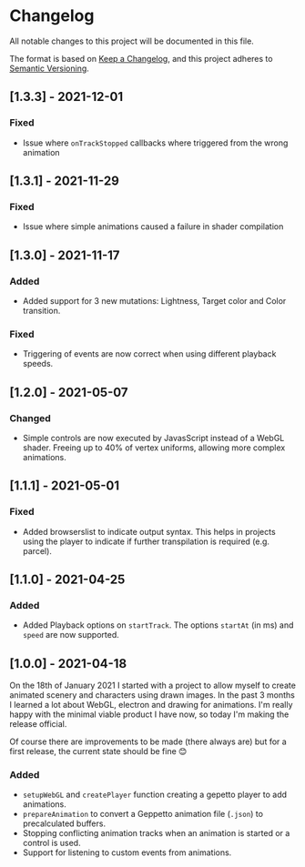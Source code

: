 # Changelog

All notable changes to this project will be documented in this file.

The format is based on [Keep a Changelog](https://keepachangelog.com/en/1.0.0/),
and this project adheres to [Semantic Versioning](https://semver.org/spec/v2.0.0.html).

## [1.3.3] - 2021-12-01

### Fixed

- Issue where `onTrackStopped` callbacks where triggered from the wrong animation

## [1.3.1] - 2021-11-29

### Fixed

- Issue where simple animations caused a failure in shader compilation

## [1.3.0] - 2021-11-17

### Added

- Added support for 3 new mutations: Lightness, Target color and Color transition.

### Fixed

- Triggering of events are now correct when using different playback speeds.

## [1.2.0] - 2021-05-07

### Changed

- Simple controls are now executed by JavasScript instead of a WebGL shader. Freeing up to 40% of vertex uniforms, allowing more complex animations.

## [1.1.1] - 2021-05-01

### Fixed

- Added browserslist to indicate output syntax. This helps in projects using the player to indicate if further transpilation is required (e.g. parcel).

## [1.1.0] - 2021-04-25

### Added

- Added Playback options on `startTrack`. The options `startAt` (in ms) and `speed` are now supported.

## [1.0.0] - 2021-04-18

On the 18th of January 2021 I started with a project to allow myself to create animated scenery and characters using drawn images. In the past 3 months I learned a lot about WebGL, electron and drawing for animations. I'm really happy with the minimal viable product I have now, so today I'm making the release official.

Of course there are improvements to be made (there always are) but for a first release, the current state should be fine 😊

### Added

- `setupWebGL` and `createPlayer` function creating a gepetto player to add animations.
- `prepareAnimation` to convert a Geppetto animation file (`.json`) to precalculated buffers.
- Stopping conflicting animation tracks when an animation is started or a control is used.
- Support for listening to custom events from animations.
